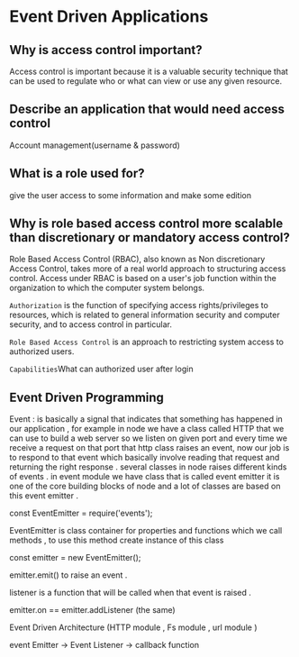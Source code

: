 # Event Driven Applications

## Why is access control important?

Access control is important because it is a valuable security technique that can be used to regulate who or what can view or use any given resource.

## Describe an application that would need access control

Account management(username & password)

## What is a role used for?

give the user access to some information and make some edition

## Why is role based access control more scalable than discretionary or mandatory access control?

Role Based Access Control (RBAC), also known as Non discretionary Access Control, takes more of a real world approach to structuring access control. Access under RBAC is based on a user's job function within the organization to which the computer system belongs.

`Authorization` is the function of specifying access rights/privileges to resources, which is related to general information security and computer security, and to access control in particular.

`Role Based Access Control` is an approach to restricting system access to authorized users.

`Capabilities`What can authorized user after login

## Event Driven Programming

Event : is basically a signal that indicates that something has happened in our application , for example in node we have a class called HTTP that we can use to build a web server so we listen on given port and every time we receive a request on that port that http class raises an event, now our job is to respond to that event which basically involve reading that request and returning the right response . several classes in node raises different kinds of events . in event module we have class that is called event emitter it is one of the core building blocks of node and a lot of classes are based on this event emitter .

const EventEmitter = require('events');

EventEmitter is class container for properties and functions which we call methods , to use this method create instance of this class

const emitter = new EventEmitter();

emitter.emit() to raise an event .

listener is a function that will be called when that event
is raised .

emitter.on == emitter.addListener (the same)

Event Driven Architecture (HTTP module , Fs module , url module )

event Emitter -> Event Listener -> callback function
